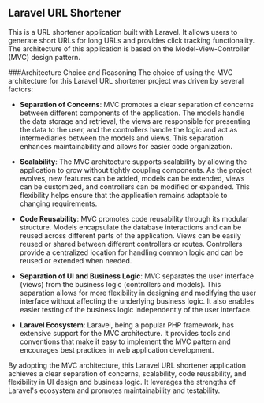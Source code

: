 ## Laravel URL Shortener
This is a URL shortener application built with Laravel. It allows users to generate short URLs for long URLs and provides click tracking functionality. The architecture of this application is based on the Model-View-Controller (MVC) design pattern.

###Architecture Choice and Reasoning
The choice of using the MVC architecture for this Laravel URL shortener project was driven by several factors:

- **Separation of Concerns**: MVC promotes a clear separation of concerns between different components of the application. The models handle the data storage and retrieval, the views are responsible for presenting the data to the user, and the controllers handle the logic and act as intermediaries between the models and views. This separation enhances maintainability and allows for easier code organization.

- **Scalability**: The MVC architecture supports scalability by allowing the application to grow without tightly coupling components. As the project evolves, new features can be added, models can be extended, views can be customized, and controllers can be modified or expanded. This flexibility helps ensure that the application remains adaptable to changing requirements.

- **Code Reusability**: MVC promotes code reusability through its modular structure. Models encapsulate the database interactions and can be reused across different parts of the application. Views can be easily reused or shared between different controllers or routes. Controllers provide a centralized location for handling common logic and can be reused or extended when needed.

- **Separation of UI and Business Logic**: MVC separates the user interface (views) from the business logic (controllers and models). This separation allows for more flexibility in designing and modifying the user interface without affecting the underlying business logic. It also enables easier testing of the business logic independently of the user interface.

- **Laravel Ecosystem**: Laravel, being a popular PHP framework, has extensive support for the MVC architecture. It provides tools and conventions that make it easy to implement the MVC pattern and encourages best practices in web application development.

By adopting the MVC architecture, this Laravel URL shortener application achieves a clear separation of concerns, scalability, code reusability, and flexibility in UI design and business logic. It leverages the strengths of Laravel's ecosystem and promotes maintainability and testability.
